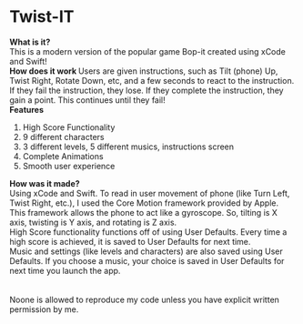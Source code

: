 # Twist-IT
<b> What is it? </b> <br>
This is a modern version of the popular game Bop-it created using xCode and Swift! <br>
<b> How does it work </b>
Users are given instructions, such as Tilt (phone) Up, Twist Right, Rotate Down, etc, and a few seconds to react to the instruction. If they fail the instruction, they lose. If they complete the instruction,
they gain a point. This continues until they fail! <br>
<b> Features </b>
<ol>
<li> High Score Functionality </li>
<li> 9 different characters </li>
<li> 3 different levels, 5 different musics, instructions screen </li>
<li> Complete Animations </li>
<li> Smooth user experience </li>
</ol>
<b> How was it made? </b> <br>
Using xCode and Swift. To read in user movement of phone (like Turn Left, Twist Right, etc.), I used the Core Motion framework provided by Apple. This framework allows the
phone to act like a gyroscope. So, tilting is X axis, twisting is Y axis, and rotating is Z axis. <br>
High Score functionality functions off of using User Defaults. Every time a high score is achieved, it is saved to User Defaults for next time. <br>
Music and settings (like levels and characters) are also saved using User Defaults. If you choose a music, your choice is saved in User Defaults for next time you launch the app. <br>
<br> <Copyright </b> <br>
Noone is allowed to reproduce my code unless you have explicit written permission by me.

